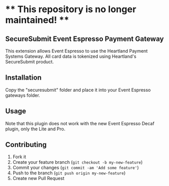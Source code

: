 # ** This repository is no longer maintained! **

## SecureSubmit Event Espresso Payment Gateway

This extension allows Event Espresso to use the Heartland Payment Systems Gateway. All card data is tokenized using Heartland's SecureSubmit product.

## Installation

Copy the "securesubmit" folder and place it into your Event Espresso gateways folder.

## Usage
Note that this plugin does not work with the new Event Espresso Decaf plugin, only the Lite and Pro.

## Contributing

1. Fork it
2. Create your feature branch (`git checkout -b my-new-feature`)
3. Commit your changes (`git commit -am 'Add some feature'`)
4. Push to the branch (`git push origin my-new-feature`)
5. Create new Pull Request
